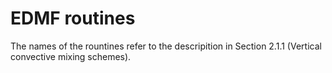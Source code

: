 # EDMF routines

The names of the rountines refer to the descripition in Section 2.1.1 (Vertical convective mixing schemes). 